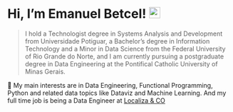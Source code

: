 # Hi, I’m Emanuel Betcel! <img src="https://media.giphy.com/media/hvRJCLFzcasrR4ia7z/giphy.gif" width="25px"></a>
> I hold a Technologist degree in Systems Analysis and Development from Universidade Potiguar, a Bachelor’s degree in Information Technology and a Minor in Data Science from the Federal University of Rio Grande do Norte, and I am currently pursuing a postgraduate degree in Data Engineering at the Pontifical Catholic University of Minas Gerais.

🌱 My main interests are in Data Engineering, Functional Programming, Python and related data topics like Dataviz and Machine Learning. And my full time job is being a Data Engineer at [Localiza & CO]([https://link-url-here.org]([https://www.localiza.com/brasil/pt-br)](https://www.localiza.com/others/en-us)) 

<p>  
  <a href="https://github.com/eBetcel/github-readme-stats"> 
  </a>
</p>
